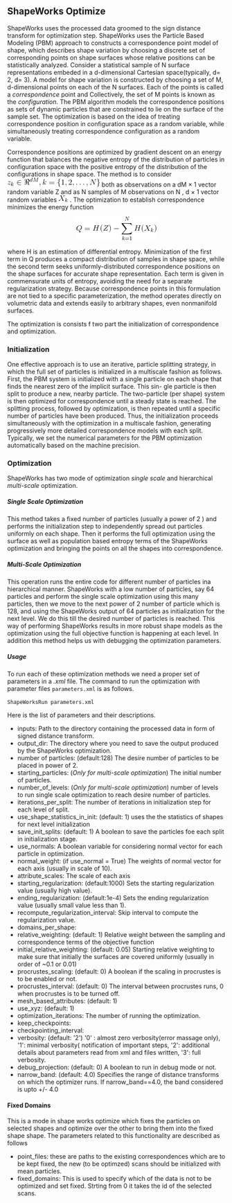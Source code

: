 ## ShapeWorks Optimize

ShapeWorks uses the processed data groomed to the sign distance transform for optimization step.
ShapeWorks uses the Particle Based Modeling (PBM) approach to constructs a correspondence 
point model of shape, which describes shape variation by choosing a discrete set of corresponding points 
on shape surfaces whose relative positions can be statistically analyzed. Consider a statistical sample of N surface 
representations embeded in a d-dimensional Cartesian space(typically, d= 2, d= 3). A model for shape variation is constructed
by choosing a set of M, d-dimensional points on each of the N surfaces. Each of the points is called a *correspondence*  point
and Collectively, the set of M points is known as the *configuration*.
The PBM algorithm models the correspondence positions as sets of dynamic particles that are constrained to lie on the surface of the sample set.
The optimization is based on the idea of treating correspondence position in configuration space as a random variable, while
simultaneously treating correspondence configuration as a random variable.

Correspondence positions are optimized by gradient descent on an energy function that balances the negative entropy of 
the distribution of particles in configuration space with the positive entropy of the distribution of the configurations
in shape space. The method is to consider ![equation](../Images/z_k.png)
 both as observations on a dM × 1 vector random
variable Z and as N samples of M observations on N , d × 1 vector random variables ![equation](../Images/x_k.png)
 . The optimization to establish correspondence minimizes the energy function
 
<p align="center"><img src="../Images/Q.png" /></p>

where H is an estimation of differential entropy. Minimization of the first term in Q
produces a compact distribution of samples in shape space, while the second term seeks
uniformly-distributed correspondence positions on the shape surfaces for accurate shape
representation. Each term is given in commensurate units of entropy, avoiding the need
for a separate regularization strategy. Because correspondence points in this formulation
are not tied to a specific parameterization, the method operates directly on volumetric
data and extends easily to arbitrary shapes, even nonmanifold surfaces.

The optimization is consists f two part the initialization of correspondence and optimization. 
### Initialization
 One effective approach is to use an iterative, particle splitting strategy, in which the full set of particles is
initialized in a multiscale fashion as follows. First, the PBM system is initialized with a
single particle on each shape that finds the nearest zero of the implicit surface. This sin-
gle particle is then split to produce a new, nearby particle. The two-particle (per shape)
system is then optimized for correspondence until a steady state is reached. The splitting
process, followed by optimization, is then repeated until a specific number of particles
have been produced. Thus, the initialization proceeds simultaneously with the optimization in a multiscale fashion,
 generating progressively more detailed correspondence models with each split.
Typically, we set the numerical parameters for the PBM optimization automatically based on the machine precision.

### Optimization
ShapeWorks has two mode of optimization *single scale* and hierarchical *multi-scale* optimization.
##### Single Scale Optimization
This method takes a fixed number of particles (usually a power of 2 ) and performs the initialization step to independently
spread out particles uniformly on each shape. Then it performs the full optimization using the surface as well as
population based entropy terms of the ShapeWorks optimization and bringing the points on all the shapes into correspondence.
##### Multi-Scale Optimization
This operation runs the entire code for different number of particles ina hierarchical manner. ShapeWorks with a low 
number of particles, say 64 particles and perform the single scale optimization using this many particles, then we move to the
next power of 2 number of particle which is 128, and using the ShapeWorks
output of 64 particles as initialization for the next level. We do this till the
desired number of particles is reached. This way of performing ShapeWorks
results in more robust shape models as the optimization using the full objective function is happening at each level.
In addition this method helps us with debugging the optimization parameters. 

##### Usage
To run each of these optimization methods we need a proper set of parameters in a *.xml* file.
The command to run the optimization with parameter files ``parameters.xml`` is as follows.
```
ShapeWorksRun parameters.xml
``` 
Here is the list of parameters and their descriptions.
* inputs: Path to the directory containing the processed data in form of signed distance transform.
* output_dir:  The directory where you need to save the output produced by the ShapeWorks optimization.
* number of particles: (default:128) The desire number of particles to be placed in power of 2.
* starting_particles: (_Only for multi-scale optimization_) The initial number of particles.
* number_of_levels: (_Only for multi-scale optimization_) number of levels to run single scale optimization to reach desire number of particles.
* iterations_per_split: The number of iterations in initialization step for each level of split. 
* use_shape_statistics_in_init: (default: 1) uses the the statistics of shapes for next level initialization
* save_init_splits: (default: 1) A boolean to save the particles foe each split in initialization stage. 
* use_normals: A boolean variable for considering normal vector for each particle in optimization.
* normal_weight: (if use_normal = True) The weights of normal vector for each axis (usually in scale of 10).
* attribute_scales: The scale of each axis 
* starting_regularization: (default:1000) Sets the starting regularization value (usually high value).
* ending_regularization: (default:1e-4) Sets the ending regularization value (usually small value less than 1).
* recompute_regularization_interval: Skip interval to compute the regularization value.
* domains_per_shape: 
* relative_weighting: (default: 1) Relative weight between the sampling and correspondence terms of the objective function
* initial_relative_weighting: (default: 0.05) Starting relative weighting to make sure that initially the surfaces
 are covered uniformly (usually in order of ~0.1 or 0.01)
* procrustes_scaling: (default: 0)  A boolean if the scaling in procrustes is to be enabled or not.
* procrustes_interval: (default: 0) The interval between procrustes runs, 0 when procrustes is to be turned off.
* mesh_based_attributes: (default: 1) 
* use_xyz: (default: 1)
* optimization_iterations: The number of running the optimization.
* keep_checkpoints: 
* checkpointing_interval: 
* verbosity: (default: '2') '0' : almost zero verbosity(error massage only), '1': minimal verbosity( notification of important steps,
 '2': additional details about parameters read from xml and files written, '3': full verbosity.
* debug_projection: (default: 0) A boolean to run in debug mode or not.
* narrow_band: (default: 4.0) Specifies the range of distance transforms on which the optimizer runs. If narrow_band==4.0, the band considered is upto +/- 4.0

#### Fixed Domains 

This is a mode in shape works optimize which fixes the particles on selected shapes and optimize over the other to bring them into the fixed shape shape. The parameters related to this functionality are described as follows

* point_files: these are paths to the existing correspondences which are to be kept fixed, the new (to be optimzed) scans should be initialized with mean particles.
* fixed_domains: This is used to specify which of the data is not to be optimized and set fixed. Strting from 0 it takes the id of the selected scans. 
